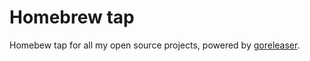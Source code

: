 # Homebrew tap

Homebew tap for all my open source projects, powered by
[goreleaser](https://github.com/goreleaser/goreleaser).
